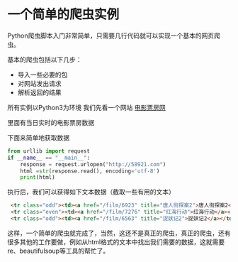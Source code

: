 # 一个简单的爬虫实例

Python爬虫脚本入门非常简单，只需要几行代码就可以实现一个基本的网页爬虫。

基本的爬虫包括以下几步：

* 导入一些必要的包
* 对网站发出请求
* 解析返回的结果

所有实例以Python3为环境
我们先看一个网站
[电影票房网](http://http://58921.com/)

里面有当日实时的电影票房数据

下面来简单地获取数据

``` python
from urllib import request
if __name__ == "__main__":
    response = request.urlopen("http://58921.com")
    html =str(response.read(), encoding='utf-8')
    print(html)
```

执行后，我们可以获得如下文本数据（截取一些有用的文本）

```html
 <tr class="odd"><td><a href="/film/6923" title="唐人街探案2">唐人街探案2</a></td><td>7.5万</td><td>186.53万</td><td>6831.12万</td><td>23.61亿</td> </tr>
 <tr class="even"><td><a href="/film/7276" title="红海行动">红海行动</a></td><td>7.21万</td><td>238.62万</td><td>9346.27万</td><td>17.27亿</td> </tr>
 <tr class="odd"><td><a href="/film/6563" title="捉妖记2">捉妖记2</a></td><td>4.27万</td><td>72.42万</td><td>2598.82万</td><td>18.94亿</td> </tr>
```

这样，一个简单的爬虫就完成了，当然，这还不是真正的爬虫，真正的爬虫，还有很多其他的工作要做，例如从html格式的文本中找出我们需要的数据，这就需要re、beautifulsoup等工具的帮忙了。